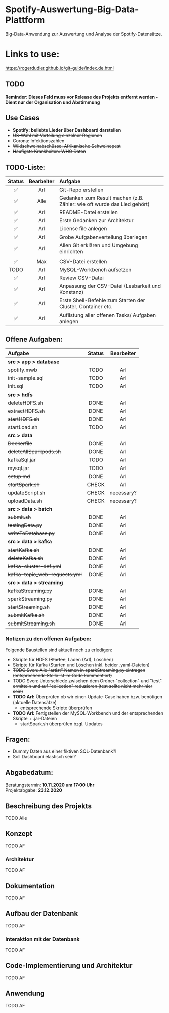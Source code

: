 # Spotify-Auswertung-Big-Data-Plattform

Big-Data-Anwendung zur Auswertung und Analyse der Spotify-Datensätze.

# Links to use:

https://rogerdudler.github.io/git-guide/index.de.html

## TODO

#### Reminder: Dieses Feld muss vor Release des Projekts entfernt werden - Dient nur der Organisation und Abstimmung

## Use Cases

- **Spotify: beliebte Lieder über Dashboard darstellen**
- ~~US-Wahl mit Verteilung einzelner Regionen~~
- ~~Corona: Infektionszahlen~~
- ~~Wildschweinabschüsse: Afrikanische Schweinepest~~
- ~~Häufigste Krankheiten: WHO Daten~~

## TODO-Liste:

|       Status       | Bearbeiter | Aufgabe                                                                 |
| :----------------: | :--------: | :---------------------------------------------------------------------- |
| :white_check_mark: | Arl        | Git-Repo erstellen                                                      |
| :white_check_mark: | Alle       | Gedanken zum Result machen (z.B. Zähler: wie oft wurde das Lied gehört) |
| :white_check_mark: | Arl        | README-Datei erstellen                                                  |
| :white_check_mark: | Arl        | Erste Gedanken zur Architektur                                          |
| :white_check_mark: | Arl        | License file anlegen                                                    |
| :white_check_mark: | Arl        | Grobe Aufgabenverteilung überlegen                                      |
| :white_check_mark: | Arl        | Allen Git erklären und Umgebung einrichten                              |
|                    |            |                                                                         |
| :white_check_mark: | Max        | CSV-Datei erstellen                                                     |
| TODO               | Arl        | MySQL-Workbench aufsetzen                                               |
| :white_check_mark: | Arl        | Review CSV-Datei                                                        |
| :white_check_mark: | Arl        | Anpassung der CSV-Datei (Lesbarkeit und Konstanz)                       |
| :white_check_mark: | Arl        | Erste Shell-Befehle zum Starten der Cluster, Container etc.             |
| :white_check_mark: | Arl        | Auflistung aller offenen Tasks/ Aufgaben anlegen                        |


## Offene Aufgaben:

| Aufgabe                          | Status | Bearbeiter |
| :------------------------------- | :----: | :--------: |
| **src > app > database**         |        |            |
| spotify.mwb                      | TODO   | Arl        |
| init-sample.sql                  | TODO   | Arl        |
| init.sql                         | TODO   | Arl        |
| **src > hdfs**                   |        |            |
| ~~deleteHDFS.sh~~                | DONE   | Arl        |
| ~~extractHDFS.sh~~               | DONE   | Arl        |
| ~~startHDFS.sh~~                 | DONE   | Arl        |
| startLoad.sh                     | TODO   | Arl        |
| **src > data**                   |        |            |
| ~~Dockerfile~~                   | DONE   | Arl        |
| ~~deleteAllSparkpods.sh~~        | DONE   | Arl        |
| kafkaSql.jar                     | TODO   | Arl        |
| mysql.jar                        | TODO   | Arl        |
| ~~setup.md~~                     | DONE   | Arl        |
| ~~startSpark.sh~~                | CHECK  | Arl        |
| updateScript.sh                  | CHECK  | necessary? |
| uploadData.sh                    | CHECK  | necessary? |
| **src > data > batch**           |        |            |
| ~~submit.sh~~                    | DONE   | Arl        |
| ~~testingData.py~~               | DONE   | Arl        |
| ~~writeToDatabase.py~~           | DONE   | Arl        |
| **src > data > kafka**           |        |            |
| ~~startKafka.sh~~                | DONE   | Arl        |
| ~~deleteKafka.sh~~               | DONE   | Arl        |
| ~~kafka-cluster-def.yml~~        | DONE   | Arl        |
| ~~kafka-topic_web-requests.yml~~ | DONE   | Arl        |
| **src > data > streaming**       |        |            |
| ~~kafkaStreaming.py~~            | DONE   | Arl        |
| ~~sparkStreaming.py~~            | DONE   | Arl        |
| ~~startStreaming.sh~~            | DONE   | Arl        |
| ~~submitKafka.sh~~               | DONE   | Arl        |
| ~~submitStreaming.sh~~           | DONE   | Arl        |

### Notizen zu den offenen Aufgaben:

Folgende Baustellen sind aktuell noch zu erledigen:

- Skripte für HDFS (~~Starten~~, Laden (Arl), Löschen)
- Skripte für Kafka (Starten und Löschen inkl. beider .yaml-Dateien)
- ~~TODO Sven: Alle "artist" Namen in sparkStreaming.py eintragen (entsprechende Stelle ist im Code kommentiert)~~
- ~~TODO Sven: Unterschiede zwischen dem Ordner "collection" und "test" ermitteln und auf "collection" reduzieren (test sollte nicht mehr hier sein)~~
- **TODO Arl:** Überprüfen ob wir einen Update-Case haben bzw. benötigen (aktuelle Datensätze)
  - entsprechende Skripte überprüfen
- **TODO Arl:** Fertigstellen der MySQL-Workbench und der entsprechenden Skripte + .jar-Dateien
  - startSpark.sh überprüfen bzgl. Updates

## Fragen:

- Dummy Daten aus einer fiktiven SQL-Datenbank?!
- Soll Dashboard elastisch sein?

## Abgabedatum:

Beratungstermin: **10.11.2020 um 17:00 Uhr** <br/>
Projektabgabe: **23.12.2020**

## Beschreibung des Projekts

TODO Alle

## Konzept

TODO AF

### Architektur

TODO AF

## Dokumentation

TODO AF

## Aufbau der Datenbank

TODO AF

### Interaktion mit der Datenbank

TODO AF

## Code-Implementierung und Architektur

TODO AF

## Anwendung

TODO AF

